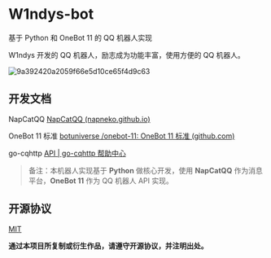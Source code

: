 # W1ndys-bot

基于 Python 和 OneBot 11 的 QQ 机器人实现

W1ndys 开发的 QQ 机器人，励志成为功能丰富，使用方便的 QQ 机器人。

![9a392420a2059f66e5d10ce65f4d9c63](https://github.com/user-attachments/assets/ebce861a-8282-4b22-994e-72a0ba953f2c)

## 开发文档

NapCatQQ [NapCatQQ (napneko.github.io)](https://napneko.github.io/zh-CN/#/)

OneBot 11 标准 [botuniverse /onebot-11: OneBot 11 标准 (github.com)](https://github.com/botuniverse/onebot-11#/)

go-cqhttp [API | go-cqhttp 帮助中心](https://docs.go-cqhttp.org/api/)

> 备注：本机器人实现基于 **Python** 做核心开发，使用 **NapCatQQ** 作为消息平台，**OneBot 11** 作为 QQ 机器人 API 实现。

## 开源协议

[MIT](./LICENSE)

**通过本项目所复制或衍生作品，请遵守开源协议，并注明出处。**

<!-- ## 已实现功能

### 系统

- [x] 机器人连接成功通知到 root 管理员 QQ
- [x] 机器人断开通知到钉钉
- [x] 机器人断线自动重连
- [x] 菜单

### 群发消息

> 群发消息，私聊 bot

- [x] 群发消息
- [x] 添加群
- [x] 删除群
- [x] 查看群

### 群管系统

- [x] 禁言
- [x] 禁言自己
- [x] 禁言指定用户
- [x] 禁言随机用户
- [x] 禁言指定用户指定秒
- [x] 禁言随机用户随机秒
- [x] 解禁
- [x] 踢人
- [x] 撤回消息
- [x] 撤回指定消息
- [x] 扫描邀请链
- [x] 添加违禁词
- [x] 移除违禁词
- [x] 列出违禁词
- [x] 启用违禁词检测
- [x] 禁用违禁词检测
- [x] 启用入群欢迎信息
- [x] 禁用入群欢迎信息
- [x] 启用邀请链功能
- [x] 禁用邀请链功能
- [x] 查看邀请链

### 邀请链记录

> 记录用户通过邀请链进入群聊的情况，并记录用户 QQ 号和入群时间，当有群内广告时，可以递归遍历邀请链，找到所有相关用户，不仅可以搜父子关系，还可以搜兄弟关系
>
> 例如：A 邀请 B 进入群聊，B 又邀请 C 进入群聊，C 又邀请 D 进入群聊，那么邀请链就是 A -> B -> C -> D
>
> 再例如：A 邀请 B 和 C，B 邀请 D，C 邀请 E，那么邀请链就是 A -> B -> D 和 A -> C -> E，当 E 发送了违规广告时，可以递归遍历邀请链，找到 A、B、C、D、E 所有相关用户

- [x] 开启邀请链记录
- [x] 关闭邀请链记录
- [x] 查看邀请链记录

### 黑名单系统

> 黑名单系统，可以对指定用户进行拉黑，拉黑后，用户将会被踢出群聊，并且拒绝该用户再次进入群聊
>
> 支持艾特添加，支持 QQ 号添加

- [x] 添加黑名单
- [x] 删除黑名单
- [x] 列出黑名单
- [x] 禁用黑名单
- [x] 启用黑名单

### 群名片锁

> 群名片锁，可以对指定用户进行群名片锁定，锁定后，用户将会被锁定在当前群名片，若发现用户修改群名片，将会重新锁定

- [x] 修改群名片
- [x] 添加群名片锁
- [x] 删除群名片锁
- [x] 禁用群名片锁
- [x] 启用群名片锁

### 软封禁系统

> 指不禁言，但是会撤回每条消息

- [x] 添加软封禁
- [x] 删除软封禁
- [x] 查看本群软封禁

### 关键词回复

> 关键词回复，当用户发送了关键词时，机器人将会回复指定内容

- [x] 添加关键词回复
- [x] 删除关键词回复
- [x] 查看关键词回复
- [x] 批量添加关键词回复

### 知识库问答系统

> 知识库问答系统，引入了 jieba 分词和 Levenshtein 距离算法，支持关键词识别，问题识别，可以实现模糊匹配，支持批量添加知识库
>
> 数据量越大，匹配结果越准确

- [x] 开启知识库
- [x] 关闭知识库
- [x] 添加知识库
- [x] 删除知识库
- [x] 查看知识库
- [x] 批量添加知识库

### Crypto

编解码系统

- [x] 支持私聊编解码
- [x] 支持群聊编解码
- [x] base64 编解码
- [x] MD5 编码
- [x] 进制转换
- [x] hash 计算
- [x] 密码生成

### Tools

> 工具系统，提供一些常用的工具功能，主要以接入第三方 API 为主

- [ ] IP 地址查询
- [x] 快递查询
- [x] 天气查询

### 曲阜师范大学网站监控

> 曲阜师范大学网站监控，每五分钟检查一次，当教务处和资产处网站有更新时，会通知到开启的群聊

- [x] 教务处监控
- [x] 资产处监控 -->
